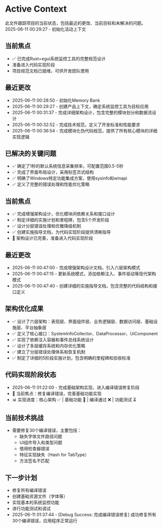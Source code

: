 # Active Context

此文件跟踪项目的当前状态，包括最近的更改、当前目标和未解决的问题。
2025-06-11 00:29:27 - 初始化活动上下文

## 当前焦点

* ✅ 已完成Rust+egui系统监控工具的完整规范设计
* 准备进入代码实现阶段
* 项目规范文档已就绪，可供开发团队使用

## 最近更改

* 2025-06-11 00:28:50 - 初始化Memory Bank
* 2025-06-11 00:29:27 - 创建产品上下文，确定系统监控工具为目标应用
* 2025-06-11 00:31:37 - 完成详细架构设计，包含完整的模块划分和数据流设计
* 2025-06-11 00:32:52 - 完成技术规范，定义了开发标准和性能要求
* 2025-06-11 00:36:54 - 完成模块化伪代码规范，提供了所有核心模块的详细实现逻辑

## 已解决的关键问题

* ✅ 确定了1秒的默认系统信息采集频率，可配置范围0.5-5秒
* ✅ 完成了界面布局设计，采用标签页式结构
* ✅ 明确了Windows特定功能集成方案，使用sysinfo和winapi
* ✅ 定义了完整的错误处理和性能优化策略
## 当前焦点

* ✅ 完成增强架构设计，优化模块间依赖关系和接口设计
* ✅ 制定详细的实施计划和里程碑，包含5个开发阶段
* ✅ 设计分层错误处理和优雅降级机制
* ✅ 创建实施指导文档，为代码实现阶段提供清晰指导
* 🎯 架构设计已完善，准备进入代码实现阶段

## 最近更改

* 2025-06-11 00:47:00 - 完成增强架构设计文档，引入六层架构模式
* 2025-06-11 00:47:15 - 更新系统模式，添加依赖注入、事件驱动等现代架构模式
* 2025-06-11 00:47:40 - 创建详细的实施指导文档，包含完整的代码结构和接口定义

## 架构优化成果

* ✅ 设计了六层架构：表现层、界面组件层、业务逻辑层、数据访问层、基础设施层、平台抽象层
* ✅ 定义了核心接口：SystemInfoCollector、DataProcessor、UiComponent
* ✅ 实现了依赖注入容器和事件总线系统设计
* ✅ 设计了多层缓存系统和内存优化策略
* ✅ 建立了分层错误处理体系和恢复机制
* ✅ 制定了详细的5阶段实施计划，包含明确的里程碑和验收标准
## 代码实现阶段状态

* 2025-06-11 01:22:00 - 完成基础架构实现，进入编译错误修复阶段
* 🎯 当前焦点：修复编译错误，完善基础功能实现
* 📊 实现进度：核心架构 ✅ | 基础功能 🔄 | 编译通过 ❌ | 功能测试 ⏳

## 当前技术挑战

* 需要修复30个编译错误，主要包括：
  - 缺失字体文件路径问题
  - UI组件导入和类型问题
  - 借用检查器错误
  - 特征实现缺失（Hash for TabType）
  - 方法签名不匹配

## 下一步计划

* 修复所有编译错误
* 创建基础资源文件（字体等）
* 实现基本的系统监控功能
* 进行功能测试和调试
* 2025-06-11 01:37:44 - [Debug Success: 完成编译错误修复] 成功修复所有30个编译错误，应用程序正常运行